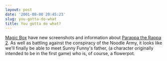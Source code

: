 ```yaml
---
layout: post
date: '2001-08-08 20:45:23'
slug: you-gotta-do-what
title: You gotta do what?
---
```


[Magic Box](http://come.to/magicbox) have new screenshots and information about [Parappa the Rappa 2](http://mb.vgdirectory.com/game080601g.htm).
As well as battling against the conspiracy of the Noodle Army, it looks like we'll finally be able to meet Sunny Funny's father, (a character originally intended to be in the first game) who is, of course, a flowerpot.
